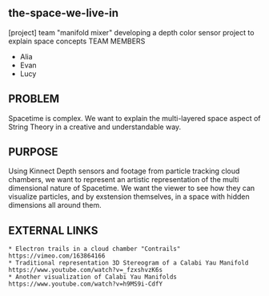 ## the-space-we-live-in

[project] team "manifold mixer" developing a depth color sensor project to explain space concepts
TEAM MEMBERS

* Alia
* Evan
* Lucy

## PROBLEM

Spacetime is complex. We want to explain the multi-layered space aspect of String Theory in a creative and understandable way.

## PURPOSE

Using Kinnect Depth sensors and footage from particle tracking cloud chambers, we want to represent an artistic representation of the multi dimensional nature of Spacetime. We want the viewer to see how they can visualize particles, and by exstension themselves, in a space with hidden dimensions all around them.

## EXTERNAL LINKS

    * Electron trails in a cloud chamber "Contrails" https://vimeo.com/163864166
    * Traditional representation 3D Stereogram of a Calabi Yau Manifold https://www.youtube.com/watch?v=_fzxshvzK6s
    * Another visualization of Calabi Yau Manifolds https://www.youtube.com/watch?v=h9MS9i-CdfY
